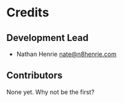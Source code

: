 Credits
=======

Development Lead
----------------

-   Nathan Henrie <nate@n8henrie.com>

Contributors
------------

None yet. Why not be the first?
